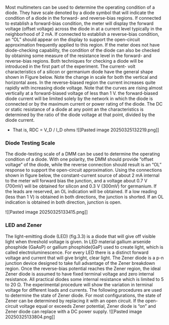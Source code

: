 Most multimeters can be used to determine the operating condition of a diode. They have scale denoted by a diode symbol that will indicate the condition of a diode in the forward- and reverse-bias regions. If connected to establish a forward-bias condition, the meter will display the forward voltage (offset voltage) across the diode in at a current level typically in the neighborhood of 2 mA. If connected to establish a reverse-bias condition, an “OL” should appear on the display to support the open-circuit approximation frequently applied to this region. If the meter does not have diode-checking capability, the condition of the diode can also be checked by obtaining some measure of the resistance level in the forward- and reverse-bias regions. Both techniques for checking a diode will be introduced in the first part of the experiment. 
The current- volt characteristics of a silicon or germanium diode have the general shape shown in Figure below. Note the change in scale for both the vertical and horizontal axes. In the reverse-biased region the current increases quite rapidly with increasing diode voltage. Note that the curves are rising almost vertically at a forward-biased voltage of less than 1 V. the forward-biased diode current will be limited solely by the network in which the diode is connected or by the maximum current or power rating of the diode. 
The DC or static resistance of a diode at any point an the characteristics is determined by the ratio of the diode voltage at that point, divided by the diode current. 
- That is, RDC = V_D / I_D ohms
![[Pasted image 20250325132219.png]]

### Diode Testing Scale 
The diode-testing scale of a DMM can be used to determine the operating condition of a diode. With one polarity, the DMM should provide “offset voltage” of the diode, while the reverse connection should result is an “OL” response to support the open-circuit approximation. Using the connections shown in figure below, the constant-current source of about 2 mA internal to the meter will forward bias the junction, and a voltage about 0.7 V (700mV) will be obtained for silicon and 0.3 V (300mV) for germanium. If the leads are reserved, an OL indication will be obtained. If a low reading (less than 1 V) is obtained in both directions, the junction is shorted. If an OL indication is obtained in both direction, junction is open.

![[Pasted image 20250325133415.png]]

### LED and Zener 
The light-emitting diode (LED) (fig.3.3) is a diode that will give off visible light when threshold voltage is given. In LED material gallium arsenide phosphide (GaAsP) or gallium phosphide(GaP) used to create light, which is called electroluminescence. For every LED there is a distinct forward voltage and current that will give bright, clear light.
The Zener diode is a p-n junction device designed to take full advantage of the Zener breakdown region. Once the reverse-bias potential reaches the Zener region, the ideal Zener diode is assumed to have fixed terminal voltage and zero internal resistance. All practical diodes some internal resistance which is limited to 5 to 20 Ω. The experimental procedure will show the variation in terminal voltage for different loads and currents. The following procedures are used to determine the state of Zener diode. For most configurations, the state of Zener can be determined by replacing it with an open circuit. If the open-circuit voltage equal or exceeds Zener potential, Zener diode is “on” and Zener diode can replace with a DC power supply.
![[Pasted image 20250325133804.png]]

